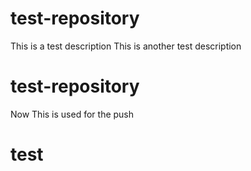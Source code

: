 # test-repository
This is a test description
This is another test description
# test-repository
Now This is used for the push
# test
